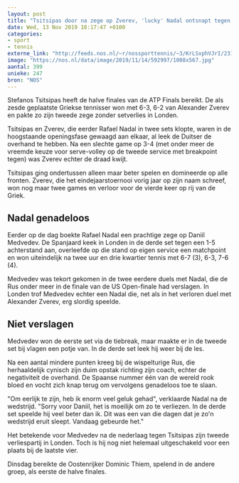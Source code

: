 ```yaml
---
layout: post
title: "Tsitsipas door na zege op Zverev, 'lucky' Nadal ontsnapt tegen Medvedev"
date: Wed, 13 Nov 2019 18:17:47 +0100
categories: 
- sport 
- tennis 
externe_link: "http://feeds.nos.nl/~r/nossporttennis/~3/KrLSxphVJrI/2310325"
image: "https://nos.nl/data/image/2019/11/14/592997/1008x567.jpg"
aantal: 399
unieke: 247
bron: "NOS"
---
```


<p>Stefanos Tsitsipas heeft de halve finales van de ATP Finals bereikt. De als zesde geplaatste Griekse tennisser won met 6-3, 6-2 van Alexander Zverev en pakte zo zijn tweede zege zonder setverlies in Londen.</p>
<p>Tsitsipas en Zverev, die eerder Rafael Nadal in twee sets klopte, waren in de hoogstaande openingsfase gewaagd aan elkaar, al leek de Duitser de overhand te hebben. Na een slechte game op 3-4 (met onder meer de vreemde keuze voor serve-volley op de tweede service met breakpoint tegen) was Zverev echter de draad kwijt.</p>
<p>Tsitsipas ging ondertussen alleen maar beter spelen en domineerde op alle fronten. Zverev, die het eindejaarstoernooi vorig jaar op zijn naam schreef, won nog maar twee games en verloor voor de vierde keer op rij van de Griek.</p>
<h2>Nadal genadeloos</h2>
<p>Eerder op de dag boekte Rafael Nadal een prachtige zege op Daniil Medvedev. De Spanjaard keek in Londen in de derde set tegen een 1-5 achterstand aan, overleefde op die stand op eigen service een matchpoint en won uiteindelijk na twee uur en drie kwartier tennis met 6-7 (3), 6-3, 7-6 (4).</p>
<p>Medvedev was tekort gekomen in de twee eerdere duels met Nadal, die de Rus onder meer in de finale van de US Open-finale had verslagen. In Londen trof Medvedev echter een Nadal die, net als in het verloren duel met Alexander Zverev, erg slordig speelde.</p>
<h2>Niet verslagen</h2>
<p>Medvedev won de eerste set via de tiebreak, maar maakte er in de tweede set bij vlagen een potje van. In de derde set leek hij weer bij de les.</p>
<p>Na een aantal mindere punten kreeg bij de wispelturige Rus, die herhaaldelijk cynisch zijn duim opstak richting zijn coach, echter de negativiteit de overhand. De Spaanse nummer één van de wereld rook bloed en vocht zich knap terug om vervolgens genadeloos toe te slaan.</p>
<p>"Om eerlijk te zijn, heb ik enorm veel geluk gehad", verklaarde Nadal na de wedstrijd. "Sorry voor Daniil, het is moeilijk om zo te verliezen. In de derde set speelde hij veel beter dan ik. Dit was een van die dagen dat je zo'n wedstrijd eruit sleept. Vandaag gebeurde het."</p>
<p>Het betekende voor Medvedev na de nederlaag tegen Tsitsipas zijn tweede verliespartij in Londen. Toch is hij nog niet helemaal uitgeschakeld voor een plaats bij de laatste vier.</p>
<p>Dinsdag bereikte de Oostenrijker Dominic Thiem, spelend in de andere groep, als eerste de halve finales.</p><img src="http://feeds.feedburner.com/~r/nossporttennis/~4/KrLSxphVJrI" height="1" width="1" alt=""/>
